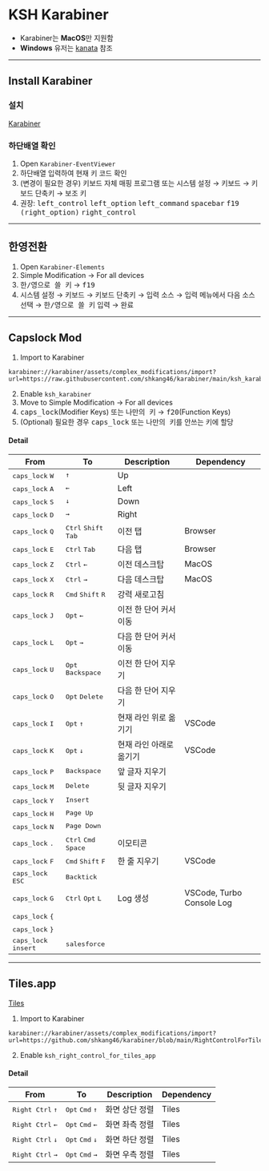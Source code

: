 # KSH Karabiner

-   Karabiner는 <strong>MacOS</strong>만 지원함
-   <strong>Windows</strong> 유저는 [kanata](https://github.com/jtroo/kanata) 참조

---

## Install Karabiner

### 설치

[Karabiner](https://karabiner-elements.pqrs.org/)

### 하단배열 확인

1. Open `Karabiner-EventViewer`
2. 하단배열 입력하여 현재 키 코드 확인
3. (변경이 필요한 경우) 키보드 자체 매핑 프로그램
   또는 시스템 설정 → 키보드 → 키보드 단축키 → 보조 키
4. 권장: <kbd>left_control</kbd> <kbd>left_option</kbd> <kbd>left_command</kbd> <kbd>spacebar</kbd> <kbd>f19</kbd> <kbd>(right_option)</kbd> <kbd>right_control<kbd>

---

## 한영전환

1. Open `Karabiner-Elements`
2. Simple Modification → For all devices
3. <kbd>한/영으로 쓸 키</kbd> → <kbd>f19</kbd>
4. 시스템 설정 → 키보드 → 키보드 단축키 → 입력 소스 → 입력 메뉴에서 다음 소스 선택 → <kbd>한/영으로 쓸 키</kbd> 입력 → 완료

---

## Capslock Mod

1. Import to Karabiner

```
karabiner://karabiner/assets/complex_modifications/import?url=https://raw.githubusercontent.com/shkang46/karabiner/main/ksh_karabiner.json
```

2. Enable `ksh_karabiner`
3. Move to Simple Modification → For all devices
4. <kbd>caps_lock</kbd>(Modifier Keys) 또는 <kbd>나만의 키</kbd> → <kbd>f20</kbd>(Function Keys)
5. (Optional) 필요한 경우 <kbd>caps_lock</kbd> 또는 <kbd>나만의 키</kbd>를 안쓰는 키에 할당

#### Detail

| From                                   | To                                                                                                                       | Description             | Dependency                |
| -------------------------------------- | ------------------------------------------------------------------------------------------------------------------------ | ----------------------- | ------------------------- |
| <kbd>caps_lock</kbd> <kbd>W</kbd>      | <kbd>↑</kbd>                                                                                                             | Up                      |                           |
| <kbd>caps_lock</kbd> <kbd>A</kbd>      | <kbd>←</kbd>                                                                                                             | Left                    |                           |
| <kbd>caps_lock</kbd> <kbd>S</kbd>      | <kbd>↓</kbd>                                                                                                             | Down                    |                           |
| <kbd>caps_lock</kbd> <kbd>D</kbd>      | <kbd>→</kbd>                                                                                                             | Right                   |                           |
| <kbd>caps_lock</kbd> <kbd>Q</kbd>      | <kbd>Ctrl</kbd> <kbd>Shift</kbd> <kbd>Tab</kbd>                                                                          | 이전 탭                 | Browser                   |
| <kbd>caps_lock</kbd> <kbd>E</kbd>      | <kbd>Ctrl</kbd> <kbd>Tab</kbd>                                                                                           | 다음 탭                 | Browser                   |
| <kbd>caps_lock</kbd> <kbd>Z</kbd>      | <kbd>Ctrl</kbd> <kbd>←</kbd>                                                                                             | 이전 데스크탑           | MacOS                     |
| <kbd>caps_lock</kbd> <kbd>X</kbd>      | <kbd>Ctrl</kbd> <kbd>→</kbd>                                                                                             | 다음 데스크탑           | MacOS                     |
| <kbd>caps_lock</kbd> <kbd>R</kbd>      | <kbd>Cmd</kbd> <kbd>Shift</kbd> <kbd>R</kbd>                                                                             | 강력 새로고침           |                           |
| <kbd>caps_lock</kbd> <kbd>J</kbd>      | <kbd>Opt</kbd> <kbd>←</kbd>                                                                                              | 이전 한 단어 커서 이동  |                           |
| <kbd>caps_lock</kbd> <kbd>L</kbd>      | <kbd>Opt</kbd> <kbd>→</kbd>                                                                                              | 다음 한 단어 커서 이동  |                           |
| <kbd>caps_lock</kbd> <kbd>U</kbd>      | <kbd>Opt</kbd> <kbd>Backspace</kbd>                                                                                      | 이전 한 단어 지우기     |                           |
| <kbd>caps_lock</kbd> <kbd>O</kbd>      | <kbd>Opt</kbd> <kbd>Delete</kbd>                                                                                         | 다음 한 단어 지우기     |                           |
| <kbd>caps_lock</kbd> <kbd>I</kbd>      | <kbd>Opt</kbd> <kbd>↑</kbd>                                                                                              | 현재 라인 위로 옮기기   | VSCode                    |
| <kbd>caps_lock</kbd> <kbd>K</kbd>      | <kbd>Opt</kbd> <kbd>↓</kbd>                                                                                              | 현재 라인 아래로 옮기기 | VSCode                    |
| <kbd>caps_lock</kbd> <kbd>P</kbd>      | <kbd>Backspace</kbd>                                                                                                     | 앞 글자 지우기          |                           |
| <kbd>caps_lock</kbd> <kbd>M</kbd>      | <kbd>Delete</kbd>                                                                                                        | 뒷 글자 지우기          |                           |
| <kbd>caps_lock</kbd> <kbd>Y</kbd>      | <kbd>Insert</kbd>                                                                                                        |                         |                           |
| <kbd>caps_lock</kbd> <kbd>H</kbd>      | <kbd>Page Up</kbd>                                                                                                       |                         |                           |
| <kbd>caps_lock</kbd> <kbd>N</kbd>      | <kbd>Page Down</kbd>                                                                                                     |                         |                           |
| <kbd>caps_lock</kbd> <kbd>.</kbd>      | <kbd>Ctrl</kbd> <kbd>Cmd</kbd> <kbd>Space</kbd>                                                                          | 이모티콘                |                           |
| <kbd>caps_lock</kbd> <kbd>F</kbd>      | <kbd>Cmd</kbd> <kbd>Shift</kbd> <kbd>F</kbd>                                                                             | 한 줄 지우기            | VSCode                    |
| <kbd>caps_lock</kbd> <kbd>ESC</kbd>    | <kbd>Backtick</kbd> </kbd>                                                                                               |                         |                           |
| <kbd>caps_lock</kbd> <kbd>G</kbd>      | <kbd>Ctrl</kbd> <kbd>Opt</kbd> <kbd>L</kbd>                                                                              | Log 생성                | VSCode, Turbo Console Log |
| <kbd>caps_lock</kbd> <kbd>{</kbd>      |                                                                                                                          |                         |                           |
| <kbd>caps_lock</kbd> <kbd>}</kbd>      |                                                                                                                          |                         |                           |
| <kbd>caps_lock</kbd> <kbd>insert</kbd> | <kbd>s</kbd><kbd>a</kbd><kbd>l</kbd><kbd>e</kbd><kbd>s</kbd><kbd>f</kbd><kbd>o</kbd><kbd>r</kbd><kbd>c</kbd><kbd>e</kbd> |                         |                           |

---

## Tiles.app

[Tiles](https://freemacsoft.net/tiles/)

1. Import to Karabiner

```
karabiner://karabiner/assets/complex_modifications/import?url=https://github.com/shkang46/karabiner/blob/main/RightControlForTilesApp.json
```

2. Enable `ksh_right_control_for_tiles_app`

#### Detail

| From                               | To                                         | Description    | Dependency |
| ---------------------------------- | ------------------------------------------ | -------------- | ---------- |
| <kbd>Right Ctrl</kbd> <kbd>↑</kbd> | <kbd>Opt</kbd> <kbd>Cmd</kbd> <kbd>↑</kbd> | 화면 상단 정렬 | Tiles      |
| <kbd>Right Ctrl</kbd> <kbd>←</kbd> | <kbd>Opt</kbd> <kbd>Cmd</kbd> <kbd>←</kbd> | 화면 좌측 정렬 | Tiles      |
| <kbd>Right Ctrl</kbd> <kbd>↓</kbd> | <kbd>Opt</kbd> <kbd>Cmd</kbd> <kbd>↓</kbd> | 화면 하단 정렬 | Tiles      |
| <kbd>Right Ctrl</kbd> <kbd>→</kbd> | <kbd>Opt</kbd> <kbd>Cmd</kbd> <kbd>→</kbd> | 화면 우측 정렬 | Tiles      |
